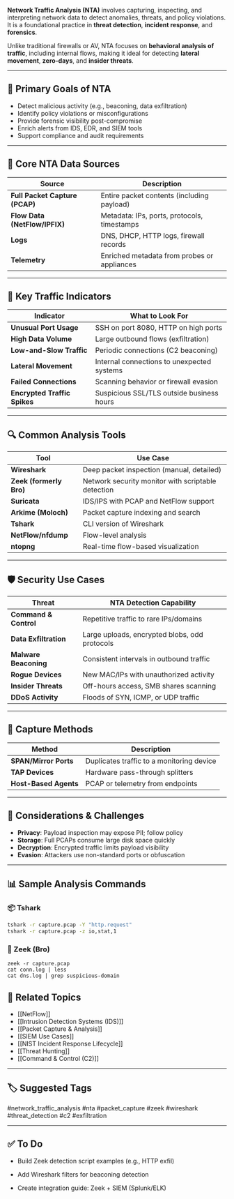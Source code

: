 **Network Traffic Analysis (NTA)** involves capturing, inspecting, and interpreting network data to detect anomalies, threats, and policy violations. It is a foundational practice in **threat detection**, **incident response**, and **forensics**.

Unlike traditional firewalls or AV, NTA focuses on **behavioral analysis of traffic**, including internal flows, making it ideal for detecting **lateral movement**, **zero-days**, and **insider threats**.

---

## 🎯 Primary Goals of NTA

- Detect malicious activity (e.g., beaconing, data exfiltration)
- Identify policy violations or misconfigurations
- Provide forensic visibility post-compromise
- Enrich alerts from IDS, EDR, and SIEM tools
- Support compliance and audit requirements

---

## 🧱 Core NTA Data Sources

| Source               | Description                                      |
|----------------------|--------------------------------------------------|
| **Full Packet Capture (PCAP)** | Entire packet contents (including payload) |
| **Flow Data (NetFlow/IPFIX)** | Metadata: IPs, ports, protocols, timestamps |
| **Logs**             | DNS, DHCP, HTTP logs, firewall records           |
| **Telemetry**        | Enriched metadata from probes or appliances      |

---

## 🧪 Key Traffic Indicators

| Indicator                  | What to Look For                            |
|----------------------------|---------------------------------------------|
| **Unusual Port Usage**     | SSH on port 8080, HTTP on high ports        |
| **High Data Volume**       | Large outbound flows (exfiltration)         |
| **Low-and-Slow Traffic**   | Periodic connections (C2 beaconing)         |
| **Lateral Movement**       | Internal connections to unexpected systems  |
| **Failed Connections**     | Scanning behavior or firewall evasion       |
| **Encrypted Traffic Spikes**| Suspicious SSL/TLS outside business hours  |

---

## 🔍 Common Analysis Tools

| Tool           | Use Case                                           |
|----------------|----------------------------------------------------|
| **Wireshark**  | Deep packet inspection (manual, detailed)          |
| **Zeek (formerly Bro)** | Network security monitor with scriptable detection |
| **Suricata**   | IDS/IPS with PCAP and NetFlow support              |
| **Arkime (Moloch)** | Packet capture indexing and search            |
| **Tshark**     | CLI version of Wireshark                           |
| **NetFlow/nfdump** | Flow-level analysis                            |
| **ntopng**     | Real-time flow-based visualization                 |

---

## 🛡 Security Use Cases

| Threat               | NTA Detection Capability                       |
|----------------------|-------------------------------------------------|
| **Command & Control**| Repetitive traffic to rare IPs/domains         |
| **Data Exfiltration**| Large uploads, encrypted blobs, odd protocols  |
| **Malware Beaconing**| Consistent intervals in outbound traffic       |
| **Rogue Devices**    | New MAC/IPs with unauthorized activity         |
| **Insider Threats**  | Off-hours access, SMB shares scanning          |
| **DDoS Activity**    | Floods of SYN, ICMP, or UDP traffic            |

---

## 📡 Capture Methods

| Method             | Description                                  |
|--------------------|----------------------------------------------|
| **SPAN/Mirror Ports** | Duplicates traffic to a monitoring device |
| **TAP Devices**       | Hardware pass-through splitters           |
| **Host-Based Agents** | PCAP or telemetry from endpoints          |

---

## 🔐 Considerations & Challenges

- **Privacy**: Payload inspection may expose PII; follow policy
- **Storage**: Full PCAPs consume large disk space quickly
- **Decryption**: Encrypted traffic limits payload visibility
- **Evasion**: Attackers use non-standard ports or obfuscation

---

## 📊 Sample Analysis Commands

### 📦 Tshark
```bash
tshark -r capture.pcap -Y "http.request"
tshark -r capture.pcap -z io,stat,1
```

### 🧠 Zeek (Bro)
```
zeek -r capture.pcap
cat conn.log | less
cat dns.log | grep suspicious-domain
```

## 🧠 Related Topics

- [[NetFlow]]
- [[Intrusion Detection Systems (IDS)]]
- [[Packet Capture & Analysis]]
- [[SIEM Use Cases]]
- [[NIST Incident Response Lifecycle]]
- [[Threat Hunting]]
- [[Command & Control (C2)]]

---

## 🏷 Suggested Tags

#network_traffic_analysis #nta #packet_capture #zeek #wireshark #threat_detection #c2 #exfiltration

---

## ✅ To Do

-  Build Zeek detection script examples (e.g., HTTP exfil)
    
-  Add Wireshark filters for beaconing detection
    
-  Create integration guide: Zeek + SIEM (Splunk/ELK)
